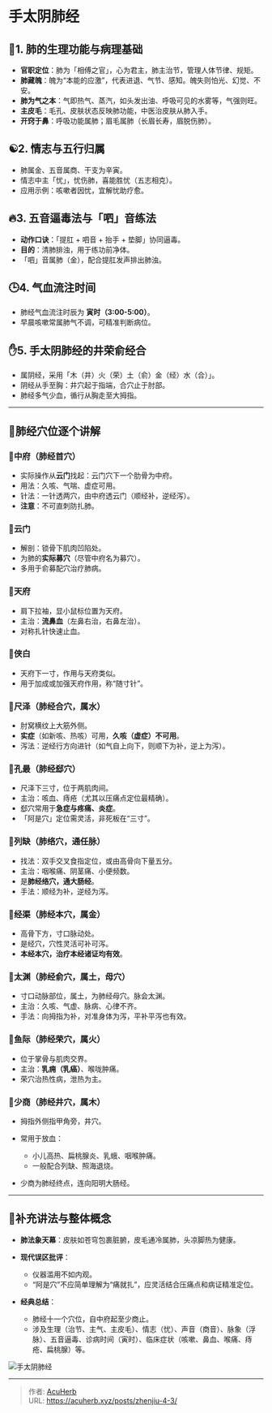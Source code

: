 # 手太阴肺经


## 📌1. 肺的生理功能与病理基础

* **官职定位**：肺为「相傅之官」，心为君主，肺主治节，管理人体节律、规矩。
* **肺藏魄**：魄为“本能的应激”，代表进退、气节、感知。魄失则怕光、幻觉、不安。
* **肺为气之本**：气即热气、蒸汽，如头发出油、呼吸可见的水雾等，气强则旺。
* **主皮毛**：毛孔、皮肤状态反映肺功能，中医治皮肤从肺入手。
* **开窍于鼻**：呼吸功能属肺；眉毛属肺（长眉长寿，眉脱伤肺）。

## ☯️2. 情志与五行归属

* 肺属金、五音属商、干支为辛寅。
* 情志中主「忧」，忧伤肺，喜能胜忧（五志相克）。
* 应用示例：咳嗽者因忧，宜解忧助疗愈。

## 🔥3. 五音逼毒法与「呬」音练法

* **动作口诀**：「提肛 + 呬音 + 抬手 + 垫脚」协同逼毒。
* **目的**：清肺排浊，用于练功前净体。
* 「呬」音属肺（金），配合提肛发声排出肺浊。

## 🕒4. 气血流注时间

* 肺经气血流注时辰为 **寅时（3:00-5:00）**。
* 早晨咳嗽常属肺气不调，可精准判断病位。

## ✋5. 手太阴肺经的井荣俞经合

* 属阴经，采用「木（井）火（荣）土（俞）金（经）水（合）」。
* 阴经从手至胸：井穴起于指端，合穴止于肘部。
* 肺经多气少血，循行从胸走至大拇指。

---

## 📍肺经穴位逐个讲解

### 🔹中府（肺经首穴）

* 实际操作从**云门**找起：云门穴下一个肋骨为中府。
* 用法：久咳、气喘、虚症可用。
* 针法：一针透两穴，由中府透云门（顺经补，逆经泻）。
* **注意**：不可直刺防扎肺。

### 🔹云门

* 解剖：锁骨下肌肉凹陷处。
* 为肺的**实际募穴**（尽管中府名为募穴）。
* 多用于俞募配穴治疗肺病。

### 🔹天府

* 肩下拉袖，显小鼠标位置为天府。
* 主治：**流鼻血**（左鼻右治，右鼻左治）。
* 对称扎针快速止血。

### 🔹侠白

* 天府下一寸，作用与天府类似。
* 用于加成或加强天府作用，称“随寸针”。

### 🔹尺泽（肺经合穴，属水）

* 肘窝横纹上大筋外侧。
* **实症**（如新咳、热咳）可用，**久咳（虚症）不可用**。
* 泻法：逆经行方向进针（如气自上向下，则顺下为补，逆上为泻）。

### 🔹孔最（肺经郄穴）

* 尺泽下三寸，位于两肌肉间。
* 主治：咳血、痔疮（尤其以压痛点定位最精确）。
* 郄穴常用于**急症与疼痛、炎症**。
* 「阿是穴」定位需灵活，非死板在“三寸”。

### 🔹列缺（肺络穴，通任脉）

* 找法：双手交叉食指定位，或由高骨向下量五分。
* 主治：咽喉痛、阴茎痛、小便频数。
* 是**肺经络穴，通大肠经**。
* 手法：顺经为补，逆经为泻。

### 🔹经渠（肺经本穴，属金）

* 高骨下方，寸口脉动处。
* 是经穴，穴性灵活可补可泻。
* **本经本穴，治疗本经诸证均有效**。

### 🔹太渊（肺经俞穴，属土，母穴）

* 寸口动脉部位，属土，为肺经母穴。脉会太渊。
* 主治：久咳、气虚、脉病、心律不齐。
* 手法：向拇指为补，对准身体为泻，平补平泻也有效。

### 🔹鱼际（肺经荣穴，属火）

* 位于掌骨与肌肉交界。
* 主治：**乳痈（乳癌）**、喉咙肿痛。
* 荣穴治热性病，泄热为主。

### 🔹少商（肺经井穴，属木）

* 拇指外侧指甲角旁，井穴。
* 常用于放血：

  * 小儿高热、扁桃腺炎、乳蛾、咽喉肿痛。
  * 一般配合列缺、照海退烧。
* 少商为肺经终点，连向阳明大肠经。

---

## 🧠补充讲法与整体概念

* **肺法象天幕**：皮肤如苍穹包裹脏腑，皮毛通冷属肺，头凉脚热为健康。
* **现代误区批评**：

  * 仪器滥用不如内观。
  * “阿是穴”不应简单理解为“痛就扎”，应灵活结合压痛点和病证精准定位。
* **经典总结**：

  * 肺经十一个穴位，自中府起至少商止。
  * 涉及生理（治节、主气、主皮毛）、情志（忧）、声音（商音）、脉象（浮脉）、五音逼毒、诊病时间（寅时）、临床症状（咳嗽、鼻血、喉痛、痔疮、扁桃腺）等。

![手太阴肺经](http://img.xingtan.one/i/2025/07/12/6872348a95cd6.webp)

---

> 作者: [AcuHerb](https://acuherb.xyz)  
> URL: https://acuherb.xyz/posts/zhenjiu-4-3/  

